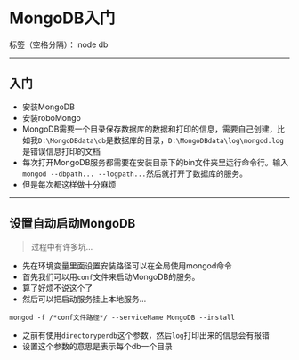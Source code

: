 ﻿# MongoDB入门

标签（空格分隔）： node db 

---

## 入门
- 安装MongoDB
- 安装roboMongo
- MongoDB需要一个目录保存数据库的数据和打印的信息，需要自己创建，比如我`D:\MongoDBdata\db`是数据库的目录，`D:\MongoDBdata\log\mongod.log`是错误信息打印的文档
- 每次打开MongoDB服务都需要在安装目录下的bin文件夹里运行命令行。输入`mongod --dbpath... --logpath...`然后就打开了数据库的服务。
- 但是每次都这样做十分麻烦

---

## 设置自动启动MongoDB
> 过程中有许多坑...

- 先在环境变量里面设置安装路径可以在全局使用mongod命令
- 首先我们可以用`conf`文件来启动MongoDB的服务。
- 算了好烦不说这个了
- 然后可以把启动服务挂上本地服务...

`mongod -f /*conf文件路径*/ --serviceName MongoDB --install`

- 之前有使用`directoryperdb`这个参数，然后`log`打印出来的信息会有报错
- 设置这个参数的意思是表示每个db一个目录




